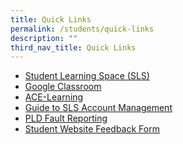 ```yaml
---
title: Quick Links
permalink: /students/quick-links
description: ""
third_nav_title: Quick Links
---
```


<ul>
<li><a href="https://vle.learning.moe.edu.sg/login" target="_blank" rel="noopener">Student Learning Space (SLS)</a></li>
<li><a href="https://edu.google.com/intl/ALL_sg/products/classroom/" target="_blank" rel="noopener">Google Classroom</a></li>
<li><a href="https://www.ace-learning.com/" target="_blank" rel="noopener">ACE-Learning</a></li>
<li><a href="https://moe-canberrasec-staging.netlify.app/files/SLS-Account-Management-Guide-for-Sec-Students.pdf" target="_blank" rel="noopener">Guide to SLS Account Management</a></li>
<li><a href="https://canberrasec.moe.edu.sg/students/quick-links/pld-fault-reporting" target="_blank" rel="noopener">PLD Fault Reporting</a></li>
<li><a href="https://form.gov.sg/61f10cae2ce86a00127ae6c3" target="_blank" rel="noopener">Student Website Feedback Form</a></li>
</ul>